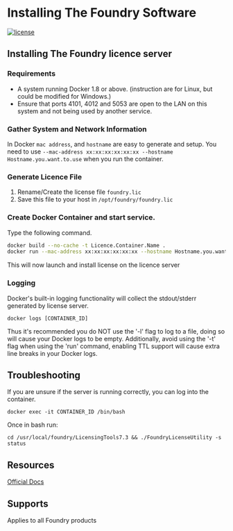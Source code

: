# Installing The Foundry Software
[![license](https://img.shields.io/github/license/mashape/apistatus.svg)]()

## Installing The Foundry licence server

### Requirements

* A system running Docker 1.8 or above. (instruction are for Linux, but could be modified for Windows.)
* Ensure that ports 4101, 4012 and 5053 are open to the LAN on this system and not being used by another service.

### Gather System and Network Information

In Docker `mac address`, and `hostname` are easy to generate and setup. You need to use `--mac-address xx:xx:xx:xx:xx:xx --hostname Hostname.you.want.to.use` when you run the container.

### Generate Licence File

1. Rename/Create the license file `foundry.lic`
 2. Save this file to your host in `/opt/foundry/foundry.lic`

### Create Docker Container and start service.

Type the following command.
```sh
docker build --no-cache -t Licence.Container.Name .
docker run --mac-address xx:xx:xx:xx:xx:xx --hostname Hostname.you.want.to.use -v /opt/foundry:/opt/foundry -it Licence.Container.Name
```
This will now launch and install license on the licence server


### Logging

Docker's built-in logging functionality will collect the stdout/stderr generated by license server.

    docker logs [CONTAINER_ID]

Thus it's recommended you do NOT use the '-l' flag to log to a file, doing so will cause your Docker logs to be empty.  Additionally, avoid using the '-t' flag when using the 'run' command, enabling TTL support will cause extra line breaks in your Docker logs.

## Troubleshooting

If you are unsure if the server is running correctly, you can log into the container.

    docker exec -it CONTAINER_ID /bin/bash

Once in bash run:

    cd /usr/local/foundry/LicensingTools7.3 && ./FoundryLicenseUtility -s status

## Resources
[Official Docs](https://www.foundry.com/licensing)

## Supports
Applies to all Foundry products
